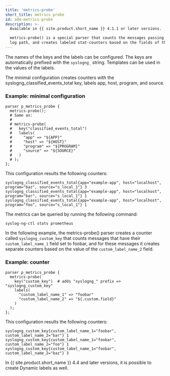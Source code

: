 ```yaml
---
title: 'metrics-probe'
short_title: metrics probe
id: adm-metrics-probe
description: >-
  Available in {{ site.product.short_name }} 4.1.1 or later versions.

  metrics-probe() is a special parser that counts the messages passing through the
  log path, and creates labeled stat-counters based on the fields of these messages.
---
```


The names of the keys and the labels can be configured. The keys are automatically
prefixed with the `syslogng_` string. Templates can be used in the values of the
labels.

The minimal configuration creates counters with the syslogng_classified_events_total
key, labels app, host, program, and source.

### Example: minimal configuration

```config
parser p_metrics_probe {
  metrics-probe();
  # Same as:
  #
  # metrics-probe(
  #   key("classified_events_total")
  #   labels(
  #     "app" => "${APP}"
  #     "host" => "${HOST}"
  #     "program" => "${PROGRAM}"
  #     "source" => "${SOURCE}"
  #   )
  # );
};
```

This configuration results the following counters:

```config
syslogng_classified_events_total{app="example-app", host="localhost", program="baz", source="s_local_1"} 3
syslogng_classified_events_total{app="example-app", host="localhost", program="bar", source="s_local_1"} 1
syslogng_classified_events_total{app="example-app", host="localhost", program="foo", source="s_local_1"} 1
```

The metrics can be queried by running the following command:

```config
syslog-ng-ctl stats prometheus
```

In the following example, the metrics-probe() parser creates a counter called
`syslogng_custom_key` that counts messages that have their `custom_label_name_1`
field set to foobar, and for these messages it creates separate counters based
on the value of the `custom_label_name_2` field.

### Example: counter

```config
parser p_metrics_probe {
  metrics-probe(
    key("custom_key")  # adds "syslogng_" prefix => "syslogng_custom_key"
    labels(
      "custom_label_name_1" => "foobar"
      "custom_label_name_2" => "${.custom.field}"
    )
  );
};
```

This configuration results the following counters:

```config
syslogng_custom_key{custom_label_name_1="foobar", custom_label_name_2="bar"} 1
syslogng_custom_key{custom_label_name_1="foobar", custom_label_name_2="foo"} 1
syslogng_custom_key{custom_label_name_1="foobar", custom_label_name_2="baz"} 3
```

In {{ site.product.short_name }} 4.4 and later versions, it is possible to create Dynamic labels
as well.
